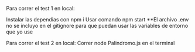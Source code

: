 Para correr el test 1 en local:

Instalar las dependias con npm i
Usar comando npm start
**El archivo .env no se incluyo en el gitignore para que puedan usar las variables de entorno que yo use

Para correr el test 2 en local:
Correr node Palindromo.js en el terminal